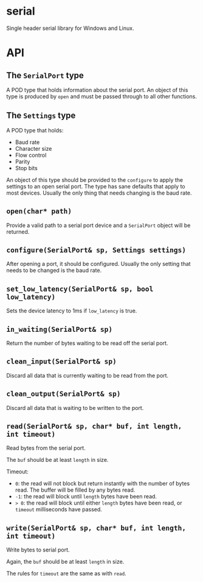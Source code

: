 # serial
Single header serial library for Windows and Linux.

# API

## The `SerialPort` type

A POD type that holds information about the serial port.
An object of this type is produced by `open` and must be passed through to all other functions.

## The `Settings` type

A POD type that holds:

* Baud rate
* Character size
* Flow control
* Parity
* Stop bits

An object of this type should be provided to the `configure` to apply the settings to an open serial port.
The type has sane defaults that apply to most devices.
Usually the only thing that needs changing is the baud rate.

## `open(char* path)`

Provide a valid path to a serial port device and a `SerialPort` object will be returned.

## `configure(SerialPort& sp, Settings settings)`

After opening a port, it should be configured.
Usually the only setting that needs to be changed is the baud rate.

## `set_low_latency(SerialPort& sp, bool low_latency)`

Sets the device latency to 1ms if `low_latency` is true.

## `in_waiting(SerialPort& sp)`

Return the number of bytes waiting to be read off the serial port.

## `clean_input(SerialPort& sp)`

Discard all data that is currently waiting to be read from the port.

## `clean_output(SerialPort& sp)`

Discard all data that is waiting to be written to the port.

## `read(SerialPort& sp, char* buf, int length, int timeout)`

Read bytes from the serial port.

The `buf` should be at least `length` in size.

Timeout:

* `0`: the read will not block but return instantly with the number of bytes read. The buffer will be filled by any bytes read.
* `-1`: the read will block until `length` bytes have been read.
* `> 0`: the read will block until either `length` bytes have been read, or `timeout` milliseconds have passed.

## `write(SerialPort& sp, char* buf, int length, int timeout)`

Write bytes to serial port.

Again, the `buf` should be at least `length` in size.

The rules for `timeout` are the same as with `read`.
